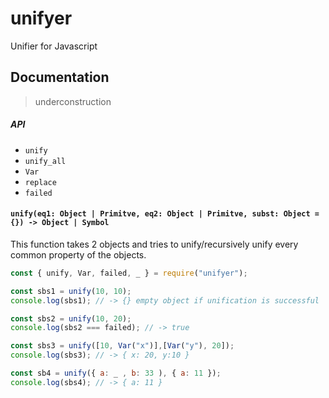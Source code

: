 # unifyer
Unifier for Javascript

## Documentation
> underconstruction

##### API
* `unify`
* `unify_all`
* `Var`
* `replace`
* `failed`


#### `unify(eq1: Object | Primitve, eq2: Object | Primitve, subst: Object = {}) -> Object | Symbol`
This function takes 2 objects and tries to unify/recursively unify every common property of the objects.

```javascript
const { unify, Var, failed, _ } = require("unifyer");

const sbs1 = unify(10, 10);
console.log(sbs1); // -> {} empty object if unification is successful

const sbs2 = unify(10, 20);
console.log(sbs2 === failed); // -> true 

const sbs3 = unify([10, Var("x")],[Var("y"), 20]);
console.log(sbs3); // -> { x: 20, y:10 } 

const sb4 = unify({ a: _ , b: 33 ), { a: 11 });
console.log(sbs4); // -> { a: 11 } 
```
